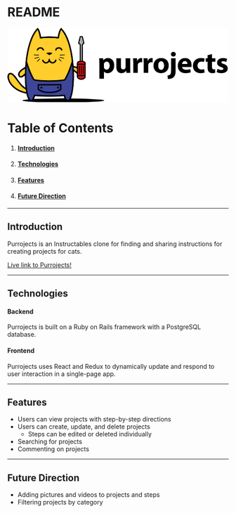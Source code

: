 # README

![alt text](https://github.com/sparklerfish/purrojects/blob/master/app/assets/images/purrojects_sized.png?raw=true "Purrojects Logo")


# Table of Contents
1. #### [Introduction](https://github.com/sparklerfish/purrojects#introduction-1)
2. #### [Technologies](https://github.com/sparklerfish/purrojects#technologies-1)
3. #### [Features](https://github.com/sparklerfish/purrojects#features-1)
4. #### [Future Direction](https://github.com/sparklerfish/purrojects#future-direction-1)

---

## Introduction
Purrojects is an Instructables clone for finding and sharing instructions for creating projects for cats.

[Live link to Purrojects!](https://purrojects.herokuapp.com)

---

## Technologies
#### Backend
Purrojects is built on a Ruby on Rails framework with a PostgreSQL database.

#### Frontend
Purrojects uses React and Redux to dynamically update and respond to user interaction in a single-page app.

---

## Features
* Users can view projects with step-by-step directions
* Users can create, update, and delete projects
  * Steps can be edited or deleted individually
* Searching for projects
* Commenting on projects

---

## Future Direction
* Adding pictures and videos to projects and steps
* Filtering projects by category